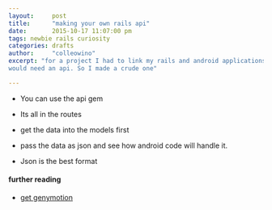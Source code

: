 ```yaml
---
layout:     post
title:      "making your own rails api"
date:       2015-10-17 11:07:00 pm
tags: newbie rails curiosity
categories: drafts
author:     "colleowino"
excerpt: "for a project I had to link my rails and android applications and that meant I
would need an api. So I made a crude one"

---
```

- You can use the api gem
- Its all in the routes
- get the data into the models first
- pass the data as json and see how android code will handle it.

- Json is the best format

#### further reading 
- [get genymotion](https://www.genymotion.com)
